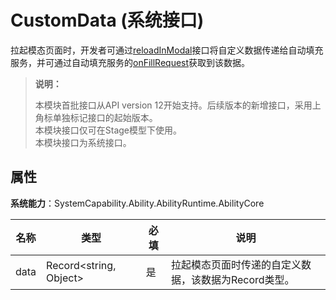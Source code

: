 # CustomData (系统接口)

拉起模态页面时，开发者可通过[reloadInModal](js-apis-inner-application-autoFillExtensionContext-sys.md)接口将自定义数据传递给自动填充服务，并可通过自动填充服务的[onFillRequest](js-apis-app-ability-autoFillExtensionAbility-sys.md)获取到该数据。

> **说明：**
> 
> 本模块首批接口从API version 12开始支持。后续版本的新增接口，采用上角标单独标记接口的起始版本。  
> 本模块接口仅可在Stage模型下使用。  
> 本模块接口为系统接口。

##  属性

**系统能力**：SystemCapability.Ability.AbilityRuntime.AbilityCore

| 名称 | 类型                   | 必填 | 说明                                                 |
| ---- | ---------------------- | ---- | ---------------------------------------------------- |
| data | Record<string, Object> | 是   | 拉起模态页面时传递的自定义数据，该数据为Record类型。 |
